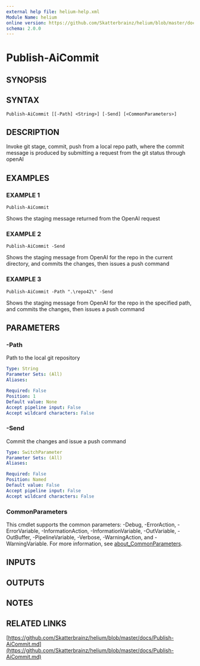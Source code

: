 ```yaml
---
external help file: helium-help.xml
Module Name: helium
online version: https://github.com/Skatterbrainz/helium/blob/master/docs/Publish-AiCommit.md
schema: 2.0.0
---
```


# Publish-AiCommit

## SYNOPSIS

## SYNTAX

```
Publish-AiCommit [[-Path] <String>] [-Send] [<CommonParameters>]
```

## DESCRIPTION
Invoke git stage, commit, push from a local repo path, where the commit
message is produced by submitting a request from the git status through openAI

## EXAMPLES

### EXAMPLE 1
```
Publish-AiCommit
```

Shows the staging message returned from the OpenAI request

### EXAMPLE 2
```
Publish-AiCommit -Send
```

Shows the staging message from OpenAI for the repo in the current directory, and commits the changes, then issues a push command

### EXAMPLE 3
```
Publish-AiCommit -Path ".\repo42\" -Send
```

Shows the staging message from OpenAI for the repo in the specified path, and commits the changes, then issues a push command

## PARAMETERS

### -Path
Path to the local git repository

```yaml
Type: String
Parameter Sets: (All)
Aliases:

Required: False
Position: 1
Default value: None
Accept pipeline input: False
Accept wildcard characters: False
```

### -Send
Commit the changes and issue a push command

```yaml
Type: SwitchParameter
Parameter Sets: (All)
Aliases:

Required: False
Position: Named
Default value: False
Accept pipeline input: False
Accept wildcard characters: False
```

### CommonParameters
This cmdlet supports the common parameters: -Debug, -ErrorAction, -ErrorVariable, -InformationAction, -InformationVariable, -OutVariable, -OutBuffer, -PipelineVariable, -Verbose, -WarningAction, and -WarningVariable. For more information, see [about_CommonParameters](http://go.microsoft.com/fwlink/?LinkID=113216).

## INPUTS

## OUTPUTS

## NOTES

## RELATED LINKS

[https://github.com/Skatterbrainz/helium/blob/master/docs/Publish-AiCommit.md](https://github.com/Skatterbrainz/helium/blob/master/docs/Publish-AiCommit.md)

